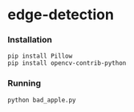 # edge-detection

### Installation

```
pip install Pillow
pip install opencv-contrib-python
```

### Running

```
python bad_apple.py
```
